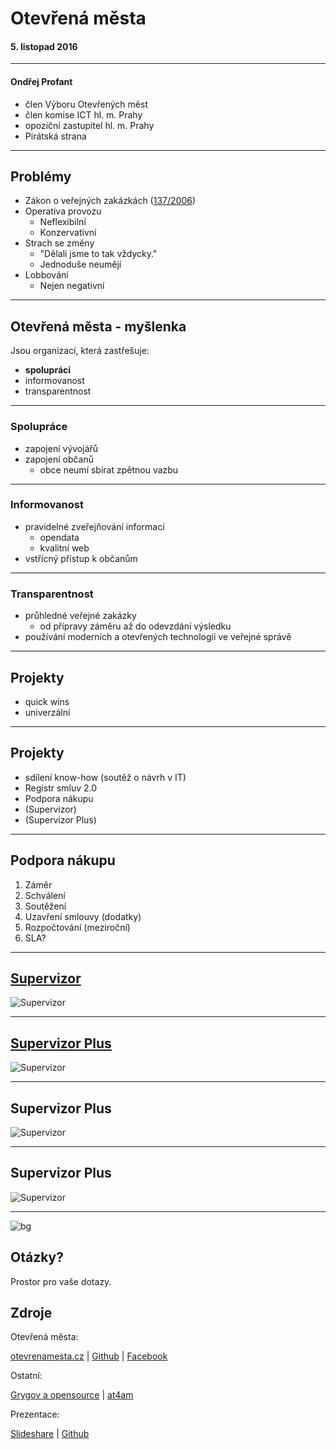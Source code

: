 <!--
$theme: Gaia
page_number: true
footer: Otevřená města, Ondřej Profant
*page_number: false
*footer: 
-->

# Otevřená města

#### 5\. listopad 2016

---

#### Ondřej Profant

- člen Výboru Otevřených měst
- člen komise ICT hl. m. Prahy
- opoziční zastupitel hl. m. Prahy
- Pirátská strana

---

## Problémy

- Zákon o veřejných zakázkách ([137/2006](http://www.zakonyprolidi.cz/cs/2006-137))
- Operativa provozu
	- Neflexibilní
	- Konzervativní
- Strach se změny
	- "Dělali jsme to tak vždycky."
	- Jednoduše neumějí
- Lobbování
	- Nejen negativní

---

## Otevřená města - myšlenka

Jsou organizací, která zastřešuje:

- **spolupráci**
- informovanost 
- transparentnost

---

### Spolupráce

- zapojení vývojářů
- zapojení občanů
	- obce neumí sbírat zpětnou vazbu

---

### Informovanost 

- pravidelné zveřejňování informací
  - opendata
  - kvalitní web
- vstřícný přístup k občanům

---

### Transparentnost

- průhledné veřejné zakázky
  - od přípravy záměru až do odevzdání výsledku
- používání moderních a otevřených technologií ve veřejné správě

---

## Projekty

- quick wins
- univerzální

---

## Projekty

- sdílení know-how (soutěž o návrh v IT)
- Registr smluv 2.0
- Podpora nákupu
- (Supervizor)
- (Supervizor Plus)

---

## Podpora nákupu

1. Záměr
2. Schválení
3. Soutěžení
4. Uzavření smlouvy (dodatky)
5. Rozpočtování (meziroční)
6. SLA?

---

## [Supervizor](https://github.com/SmallhillCZ/Supervizor)

![Supervizor](general-assets/opendata/opendata-supervizor-ipr.png)

---

## [Supervizor Plus](https://github.com/SmallhillCZ/)

![Supervizor](general-assets/opendata/opendata-rozpocet.jpg)

---
## Supervizor Plus

![Supervizor](general-assets/om/rozpocet-vydaje.jpg)

---
## Supervizor Plus

![Supervizor](general-assets/om/rozpocet-vydaje2.jpg)

---

<!-- *template: invert -->

![bg](general-assets/questions.jpg)

## Otázky?

Prostor pro vaše dotazy.

## Zdroje

Otevřená města:

[otevrenamesta.cz](http://www.otevrenamesta.cz) | [Github](http://github.com/otevrenamesta) | [Facebook](https://www.facebook.com/otevrenamesta)

Ostatní:

[Grygov a opensource](http://www.linuxexpres.cz/business/grygov-diky-open-source-vycniva-nad-okolim-obcane-profituji) | [at4am](https://at4am.eu)

Prezentace:

[Slideshare](http://www.slideshare.net/ondrejprofant/otevrena-msta) | [Github](https://github.com/Kedrigern/prezentace-cs)

